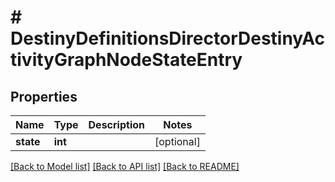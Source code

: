 # # DestinyDefinitionsDirectorDestinyActivityGraphNodeStateEntry

## Properties

Name | Type | Description | Notes
------------ | ------------- | ------------- | -------------
**state** | **int** |  | [optional]

[[Back to Model list]](../../README.md#models) [[Back to API list]](../../README.md#endpoints) [[Back to README]](../../README.md)
